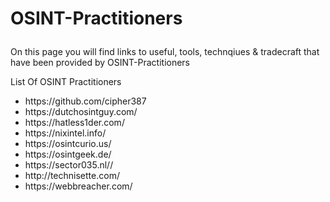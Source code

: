 # <p>OSINT-Practitioners</p>

<p>On this page you will find links to useful, tools, technqiues & tradecraft that have been provided by OSINT-Practitioners</p> 
<p>List Of OSINT Practitioners</p>
<ul>
  <li>https://github.com/cipher387</li>
  <li>https://dutchosintguy.com/</li>
  <li>https://hatless1der.com/</li>
  <li>https://nixintel.info/</li>
  <li>https://osintcurio.us/</li>
  <li>https://osintgeek.de/</li>
  <li>https://sector035.nl//</li>
  <li>http://technisette.com/</li>
  <li>https://webbreacher.com/</li>
</ul>



